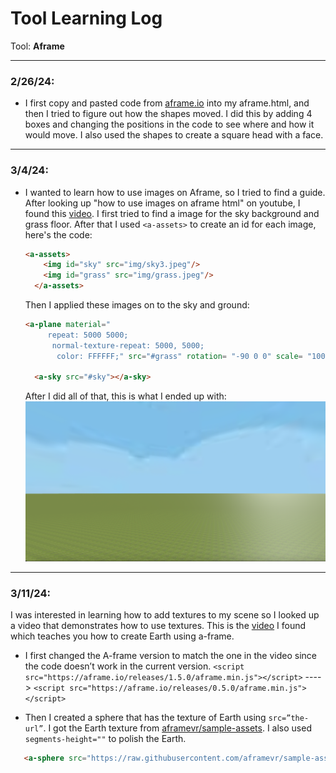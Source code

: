 # Tool Learning Log

Tool: **Aframe**

---

### 2/26/24:
* I first copy and pasted code from [aframe.io](https://aframe.io/docs/1.5.0/introduction/) into my aframe.html, and then I tried to figure out how the shapes moved. I did this by adding 4 boxes and changing the positions in the code to see where and how it would move. I also used the shapes to create a square head with a face.

---

### 3/4/24:
* I wanted to learn how to use images on Aframe, so I tried to find a guide. After looking up "how to use images on aframe html" on youtube, I found this [video](https://www.youtube.com/watch?v=tzI5tu-0nm0). I first tried to find a image for the sky background and grass floor. After that I used `<a-assets>` to create an id for each image, here's the code:
    ```html
    <a-assets>
        <img id="sky" src="img/sky3.jpeg"/>
        <img id="grass" src="img/grass.jpeg"/>
      </a-assets>

    ```
    Then I applied these images on to the sky and ground:
    ```html
    <a-plane material="
         repeat: 5000 5000;
          normal-texture-repeat: 5000, 5000;
           color: FFFFFF;" src="#grass" rotation= "-90 0 0" scale= "1000 1000 1"></a-plane>

      <a-sky src="#sky"></a-sky>
    ```
    After I did all of that, this is what I ended up with: ![Alt text](image.png)

---


### 3/11/24:

 I was interested in learning how to add textures to my scene so I looked up a video that demonstrates how to use textures. This is the [video](https://www.youtube.com/watch?v=klnwT3vGCPw) I found which teaches you how to create Earth using a-frame.

 * I first changed the A-frame version to match the one in the video since the code doesn’t work in the current version. `<script src="https://aframe.io/releases/1.5.0/aframe.min.js"></script>` ----> `<script src="https://aframe.io/releases/0.5.0/aframe.min.js"></script>`


* Then I created a sphere that has the texture of Earth using `src=”the-url”`. I got the Earth texture from [aframevr/sample-assets](https://github.com/aframevr/sample-assets). I also used `segments-height=""` to polish the Earth.

```html
   <a-sphere src="https://raw.githubusercontent.com/aframevr/sample-assets/master/assets/images/space/earth_atmos_2048.jpg" position="0 2 -6" radius="2" segments-height="60">
```



<!--
* Links you used today (websites, videos, etc)
* Things you tried, progress you made, etc
* Challenges, a-ha moments, etc
* Questions you still have
* What you're going to try next
-->
